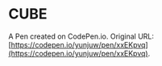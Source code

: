 # CUBE

A Pen created on CodePen.io. Original URL: [https://codepen.io/yunjuw/pen/xxEKpvq](https://codepen.io/yunjuw/pen/xxEKpvq).



